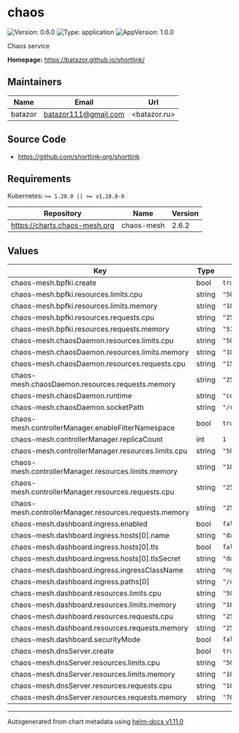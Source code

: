 # chaos

![Version: 0.6.0](https://img.shields.io/badge/Version-0.6.0-informational?style=flat-square) ![Type: application](https://img.shields.io/badge/Type-application-informational?style=flat-square) ![AppVersion: 1.0.0](https://img.shields.io/badge/AppVersion-1.0.0-informational?style=flat-square)

Chaos service

**Homepage:** <https://batazor.github.io/shortlink/>

## Maintainers

| Name | Email | Url |
| ---- | ------ | --- |
| batazor | <batazor111@gmail.com> | <batazor.ru> |

## Source Code

* <https://github.com/shortlink-org/shortlink>

## Requirements

Kubernetes: `>= 1.28.0 || >= v1.28.0-0`

| Repository | Name | Version |
|------------|------|---------|
| https://charts.chaos-mesh.org | chaos-mesh | 2.6.2 |

## Values

| Key | Type | Default | Description |
|-----|------|---------|-------------|
| chaos-mesh.bpfki.create | bool | `true` |  |
| chaos-mesh.bpfki.resources.limits.cpu | string | `"500m"` |  |
| chaos-mesh.bpfki.resources.limits.memory | string | `"1024Mi"` |  |
| chaos-mesh.bpfki.resources.requests.cpu | string | `"250m"` |  |
| chaos-mesh.bpfki.resources.requests.memory | string | `"512Mi"` |  |
| chaos-mesh.chaosDaemon.resources.limits.cpu | string | `"500m"` |  |
| chaos-mesh.chaosDaemon.resources.limits.memory | string | `"1024Mi"` |  |
| chaos-mesh.chaosDaemon.resources.requests.cpu | string | `"150m"` |  |
| chaos-mesh.chaosDaemon.resources.requests.memory | string | `"256Mi"` |  |
| chaos-mesh.chaosDaemon.runtime | string | `"containerd"` |  |
| chaos-mesh.chaosDaemon.socketPath | string | `"/run/containerd/containerd.sock"` |  |
| chaos-mesh.controllerManager.enableFilterNamespace | bool | `true` |  |
| chaos-mesh.controllerManager.replicaCount | int | `1` |  |
| chaos-mesh.controllerManager.resources.limits.cpu | string | `"500m"` |  |
| chaos-mesh.controllerManager.resources.limits.memory | string | `"1024Mi"` |  |
| chaos-mesh.controllerManager.resources.requests.cpu | string | `"25m"` |  |
| chaos-mesh.controllerManager.resources.requests.memory | string | `"256Mi"` |  |
| chaos-mesh.dashboard.ingress.enabled | bool | `false` |  |
| chaos-mesh.dashboard.ingress.hosts[0].name | string | `"dashboard.local"` |  |
| chaos-mesh.dashboard.ingress.hosts[0].tls | bool | `false` |  |
| chaos-mesh.dashboard.ingress.hosts[0].tlsSecret | string | `"dashboard.local-tls"` |  |
| chaos-mesh.dashboard.ingress.ingressClassName | string | `"nginx"` |  |
| chaos-mesh.dashboard.ingress.paths[0] | string | `"/chaos"` |  |
| chaos-mesh.dashboard.resources.limits.cpu | string | `"500m"` |  |
| chaos-mesh.dashboard.resources.limits.memory | string | `"1024Mi"` |  |
| chaos-mesh.dashboard.resources.requests.cpu | string | `"25m"` |  |
| chaos-mesh.dashboard.resources.requests.memory | string | `"256Mi"` |  |
| chaos-mesh.dashboard.securityMode | bool | `false` |  |
| chaos-mesh.dnsServer.create | bool | `true` |  |
| chaos-mesh.dnsServer.resources.limits.cpu | string | `"500m"` |  |
| chaos-mesh.dnsServer.resources.limits.memory | string | `"1024Mi"` |  |
| chaos-mesh.dnsServer.resources.requests.cpu | string | `"10m"` |  |
| chaos-mesh.dnsServer.resources.requests.memory | string | `"70Mi"` |  |

----------------------------------------------
Autogenerated from chart metadata using [helm-docs v1.11.0](https://github.com/norwoodj/helm-docs/releases/v1.11.0)
